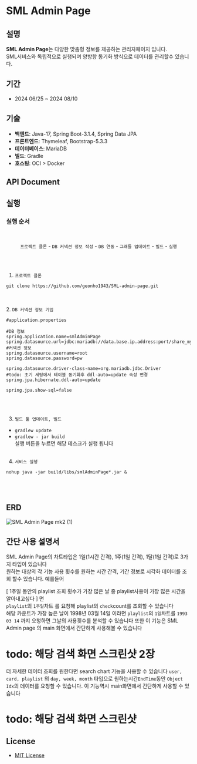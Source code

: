 # SML Admin Page

## 설명
**SML Admin Page**는 다양한 맞춤형 정보를 제공하는 관리자페이지 입니다.<br>
SML서비스와 독립적으로 실행되며 양방향 동기화 방식으로 데이터를 관리할수 있습니다.

## 기간
- 2024 06/25 ~ 2024 08/10

## 기술
- **백엔드**: Java-17, Spring Boot-3.1.4, Spring Data JPA
- **프론트엔드**: Thymeleaf, Bootstrap-5.3.3
- **데이터베이스**: MariaDB
- **빌드**: Gradle
- **호스팅**: OCI > Docker

## API Document




## 실행
### 실행 순서
<br>
<div align="center">

`프로젝트 클론` - `DB 커넥션 정보 작성` - `DB 연동` - `그래들 업데이트` - `빌드` - `실행`
</div><br><br>

1. `프로젝트 클론`<br>
```shell
git clone https://github.com/geonho1943/SML-admin-page.git
```
<br><br>
2. `DB 커넥션 정보 기입`<br>


```properties
#application.properties

#DB 정보
spring.application.name=smlAdminPage
spring.datasource.url=jdbc:mariadb://data.base.ip.address:port/share_my_list
#커넥션 정보
spring.datasource.username=root
spring.datasource.password=pw

spring.datasource.driver-class-name=org.mariadb.jdbc.Driver
#todo: 초기 세팅에서 테이블 동기화후 ddl-auto=update 속성 변경
spring.jpa.hibernate.ddl-auto=update

spring.jpa.show-sql=false
```
<br><br>

3. `빌드 툴 업데이트, 빌드`<br>

- `gradlew update`<br>
- `gradlew - jar build`<br>
  실행 버튼을 누르면 해당 테스크가 실행 됩니다 <br><br>

4. `서비스 실행`
```shell
nohup java -jar build/libs/smlAdminPage*.jar &
```
<br><br>

## ERD

![SML Admin Page mk2 (1)](https://github.com/user-attachments/assets/151ce3a3-cf97-4d3c-ab9e-740d432185f0)


## 간단 사용 설명서

SML Admin Page의 차트타입은 1일(1시간 간격), 1주(1일 간격), 1달(1일 간격)로 3가지 타입이 있습니다<br>
원하는 대상의 각 기능 사용 횟수를 원하는 시간 간격, 기간 정보로 시각화 데이터를 조회 할수 있습니다. 예를들어<br>

[ 1주일 동안의 playlist 조회 횟수가 가장 많은 날 중 playlist사용이 가장 많은 시간을 알아내고싶다 ] 면<br>
`playlist`의 `1주일`차트 를 요청해 playlist의 `check`count를 조회할 수 있습니다<br>
해당 카운트가 가장 높은 날이 1998년 03월 14일 이라면
`playlist`의 `1일`차트를 `1993 03 14` 까지 요청하면 그날의 사용횟수를 분석할 수 있습니다
또한 이 기능은 SML Admin page 의 main 화면에서 간단하게 사용해볼 수 있습니다
# todo: 해당 검색 화면 스크린샷 2장
더 자세한 데이터 조회를 원한다면 search chart 기능을 사용할 수 있습니다
`user, card, playlist` 의 `day, week, month` 타입으로 원하는시간`EndTime`동안 `Object Idx`의 데이터를 요청할 수 있습니다.
이 기능역시 main화면에서 간단하게 사용할 수 있습니다
# todo: 해당 검색 화면 스크린샷 


## License
- [MIT License](https://github.com/geonho1943/shareMyList?tab=MIT-1-ov-file)